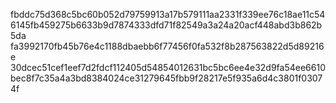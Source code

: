 fbddc75d368c5bc60b052d79759913a17b579111aa2331f339ee76c18ae11c54
6145fb459275b6633b9d7874333dfd71f82549a3a24a20acf448abd3b862b5da
fa3992170fb45b76e4c1188dbaebb6f77456f0fa532f8b287563822d5d89216e
30dcec51cef1eef7d2fdcf112405d54854012631bc5bc6ee4e32d9fa54ee6610
bec8f7c35a4a3bd8384024ce31279645fbb9f28217e5f935a6d4c3801f03074f
